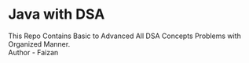 # Java with DSA
This Repo Contains Basic to Advanced All DSA Concepts Problems with Organized Manner.
<br/>
Author - Faizan